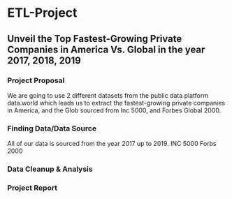# ETL-Project

## Unveil the Top Fastest-Growing Private Companies in America Vs. Global in the year 2017, 2018, 2019
                          


### Project Proposal
We are going to use 2 different datasets from the public data platform data.world which leads us to extract the fastest-growing private companies in America, and the Glob sourced from Inc 5000, and Forbes Global 2000. 


### Finding Data/Data Source
All of our data is sourced from the year 2017 up to 2019. 
INC 5000
Forbs 2000
### Data Cleanup & Analysis
### Project Report



